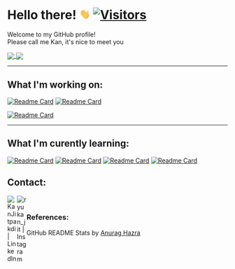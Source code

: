 # Hello there! <img src="https://raw.githubusercontent.com/ABSphreak/ABSphreak/master/gifs/Hi.gif" width="25px" />          <a href="https://github.com/kanjitp"><img src="https://visitor-badge.laobi.icu/badge?page_id=kanjitp" alt="Visitors"> </a>

Welcome to my GitHub profile!
<br>
Please call me Kan, it's nice to meet you
<br>
<div>
    <a href="https://github.com/kanjitp">
        <img align="center" src="https://github-readme-stats.vercel.app/api?username=kanjitp&show_icons=true&custom_title=My%20GitHub%20Stats&hide=stars&count_private=true&theme=nord" />
    </a>
    <a href="https://github.com/kanjitp">
        <img align="center" src="https://github-readme-stats.vercel.app/api/top-langs/?username=kanjitp&layout=compact&custom_title=Languages%20Visible%20to%20Public&langs_count=8&theme=nord" />
    </a>
</div>

---

## What I'm working on:
[![Readme Card](https://github-readme-stats.vercel.app/api/pin/?username=kanjitp&repo=tp&theme=nord)](https://github.com/kanjitp/tp)
[![Readme Card](https://github-readme-stats.vercel.app/api/pin/?username=kanjitp&repo=ip&theme=nord)](https://github.com/kanjitp/ip)
<br>

[![Readme Card](https://github-readme-stats.vercel.app/api/pin/?username=kanjitp&repo=bon_voyage&theme=nord)](https://github.com/kanjitp/bon_voyage)

---

## What I'm curently learning:
[![Readme Card](https://github-readme-stats.vercel.app/api/pin/?username=kanjitp&repo=awesome-datascience&theme=nord)](https://github.com/kanjitp/awesome-datascience)
[![Readme Card](https://github-readme-stats.vercel.app/api/pin/?username=kanjitp&repo=data-scientist-roadmap&theme=nord)](https://github.com/kanjitp/data-scientist-roadmap)
[![Readme Card](https://github-readme-stats.vercel.app/api/pin/?username=kanjitp&repo=Virgilio&theme=nord)](https://github.com/kanjitp/Virgilio)
[![Readme Card](https://github-readme-stats.vercel.app/api/pin/?username=kanjitp&repo=website_tutorial&theme=nord)](https://github.com/kanjitp/website_tutorial)
<br>


## Contact:
[<img align="left" alt="KanJitpakdi | LinkedIn" width="22px" src="https://cdn.jsdelivr.net/npm/simple-icons@v3/icons/linkedin.svg" />][linkedin]
[<img align="left" alt="ryukan_jit | Instagram" width="22px" src="https://cdn.jsdelivr.net/npm/simple-icons@v3/icons/instagram.svg" />][instagram]
<br>


### References:
GitHub README Stats by [Anurag Hazra](https://github.com/anuraghazra) 

[instagram]: https://www.instagram.com/ryukan_jit/
[linkedin]: https://www.linkedin.com/in/kanjitpakdi
